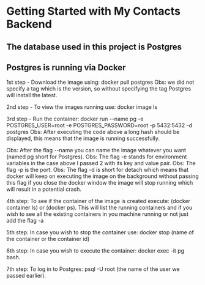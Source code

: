 # Getting Started with My Contacts Backend

## The database used in this project is Postgres
## Postgres is running via Docker

1st step - Download the image using: docker pull postgres
Obs: we did not specify a tag which is the version, so without specifying the tag Postgres will install the latest.

2nd step - To view the images running use: docker image ls

3rd step - Run the container: docker run --name pg -e POSTGRES_USER=root -e POSTGRES_PASSWORD=root -p 5432:5432 -d postgres
Obs: After executing the code above a long hash should be displayed, this means that the image is running successfully.

Obs: After the flag --name you can name the image whatever you want (named pg short for Postgres).
Obs: The flag -e stands for environment variables in the case above I passed 2 with its key and value pair.
Obs: The flag -p is the port.
Obs: The flag -d is short for detach which means that docker will keep on executing the image on the background without passing this flag if you close the  docker window the image will stop running which will result in a potential crash.

4th step: To see if the container of the image is created execute: (docker container ls) or (docker ps).
This will list the running containers and if you wish to see all the existing containers in you machine running or not just add the flag -a

5th step: In case you wish to stop the container use: docker stop (name of the container or the container id)

6th step: In case you wish to execute the container: docker exec -it pg bash.

7th step: To log in to Postgres: psql -U root (the name of the user we passed earlier).
